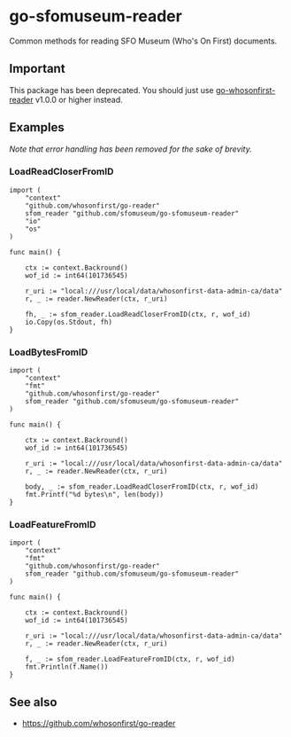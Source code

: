 # go-sfomuseum-reader

Common methods for reading SFO Museum (Who's On First) documents.

## Important

This package has been deprecated. You should just use [go-whosonfirst-reader](https://github.com/whosonfirst/go-whosonfirst-reader) v1.0.0 or higher instead.

## Examples

_Note that error handling has been removed for the sake of brevity._

### LoadReadCloserFromID

```
import (
	"context"
	"github.com/whosonfirst/go-reader"
	sfom_reader "github.com/sfomuseum/go-sfomuseum-reader"
	"io"
	"os"
)

func main() {

	ctx := context.Backround()
	wof_id := int64(101736545)

	r_uri := "local:///usr/local/data/whosonfirst-data-admin-ca/data"
	r, _ := reader.NewReader(ctx, r_uri)

	fh, _ := sfom_reader.LoadReadCloserFromID(ctx, r, wof_id)
	io.Copy(os.Stdout, fh)
}
```

### LoadBytesFromID

```
import (
	"context"
	"fmt"
	"github.com/whosonfirst/go-reader"
	sfom_reader "github.com/sfomuseum/go-sfomuseum-reader"
)

func main() {

	ctx := context.Backround()
	wof_id := int64(101736545)

	r_uri := "local:///usr/local/data/whosonfirst-data-admin-ca/data"
	r, _ := reader.NewReader(ctx, r_uri)

	body, _ := sfom_reader.LoadReadCloserFromID(ctx, r, wof_id)
	fmt.Printf("%d bytes\n", len(body))
}
```

### LoadFeatureFromID

```
import (
	"context"
	"fmt"
	"github.com/whosonfirst/go-reader"
	sfom_reader "github.com/sfomuseum/go-sfomuseum-reader"	
)

func main() {

	ctx := context.Backround()
	wof_id := int64(101736545)

	r_uri := "local:///usr/local/data/whosonfirst-data-admin-ca/data"
	r, _ := reader.NewReader(ctx, r_uri)

	f, _ := sfom_reader.LoadFeatureFromID(ctx, r, wof_id)
	fmt.Println(f.Name())
}
```

## See also

* https://github.com/whosonfirst/go-reader